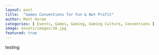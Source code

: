 ```yaml
---
layout: post
title:  "Games Conventions for Fun & Not Profit"
author: Matt Horam
categories: [ Events, Games, Gaming, Gaming Culture, Conventions ]
image: assets/images/16.jpg
featured: true
---
```

testing
